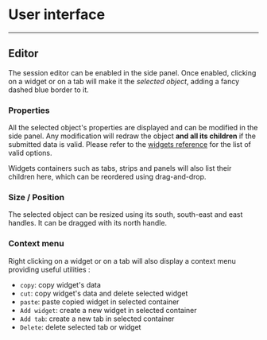 # User interface


----

## Editor

The session editor can be enabled in the side panel. Once enabled, clicking on a widget or on a tab will make it the *selected object*, adding a fancy dashed blue border to it.


### Properties

All the selected object's properties are displayed and can be modified in the side panel. Any modification will redraw the object **and all its children** if the submitted data is valid. Please refer to the [widgets reference](widgets-generics.md) for the list of valid options.

Widgets containers such as tabs, strips and panels will also list their children here, which can be reordered using drag-and-drop.

### Size / Position

The selected object can be resized using its south, south-east and east handles. It can be dragged with its north handle.


### Context menu

Right clicking on a widget or on a tab will also display a context menu providing useful utilities :

- `copy`: copy widget's data
- `cut`: copy widget's data and delete selected widget
- `paste`: paste copied widget in selected container
- `Add widget`: create a new widget in selected container
- `Add tab`: create a new tab in selected container
- `Delete`: delete selected tab or widget
